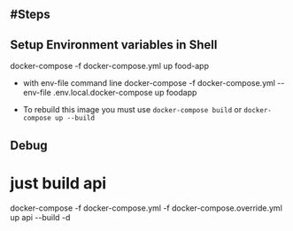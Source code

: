 #Steps
--------------- 

## Setup Environment variables in Shell

docker-compose -f docker-compose.yml up food-app

- with env-file command line
docker-compose -f docker-compose.yml --env-file .env.local.docker-compose up foodapp

- To rebuild this image you must use `docker-compose build` or `docker-compose up --build`

## Debug 
# just build api
docker-compose -f docker-compose.yml -f docker-compose.override.yml up api --build -d
